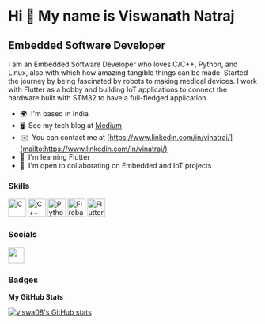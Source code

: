 Hi 👋 My name is Viswanath Natraj
=================================

Embedded Software Developer
---------------------------

I am an Embedded Software Developer who loves C/C++, Python, and Linux, also with which how amazing tangible things can be made. Started the journey by being fascinated by robots to making medical devices. I work with Flutter as a hobby and building IoT applications to connect the hardware built with STM32 to have a full-fledged application.

* 🌍  I'm based in India
* 🖥️  See my tech blog at [Medium](http://medium.com/@viswanathnataraj)
* ✉️  You can contact me at [https://www.linkedin.com/in/vinatraj/](mailto:https://www.linkedin.com/in/vinatraj/)
* 🧠  I'm learning Flutter
* 🤝  I'm open to collaborating on Embedded and IoT projects

### Skills


<p align="left">
<a href="https://docs.microsoft.com/en-us/cpp/?view=msvc-170" target="_blank" rel="noreferrer"><img src="https://raw.githubusercontent.com/danielcranney/readme-generator/main/public/icons/skills/c-colored.svg" width="36" height="36" alt="C" /></a>
<a href="https://docs.microsoft.com/en-us/cpp/?view=msvc-170" target="_blank" rel="noreferrer"><img src="https://raw.githubusercontent.com/danielcranney/readme-generator/main/public/icons/skills/cplusplus-colored.svg" width="36" height="36" alt="C++" /></a>
<a href="https://www.python.org/" target="_blank" rel="noreferrer"><img src="https://raw.githubusercontent.com/danielcranney/readme-generator/main/public/icons/skills/python-colored.svg" width="36" height="36" alt="Python" /></a>
<a href="https://firebase.google.com/" target="_blank" rel="noreferrer"><img src="https://raw.githubusercontent.com/danielcranney/readme-generator/main/public/icons/skills/firebase-colored.svg" width="36" height="36" alt="Firebase" /></a>
<a href="https://flutter.dev/" target="_blank" rel="noreferrer"><img src="https://raw.githubusercontent.com/danielcranney/readme-generator/main/public/icons/skills/flutter-colored.svg" width="36" height="36" alt="Flutter" /></a>
</p>


### Socials

<p align="left"> <a href="https://www.github.com/viswa08" target="_blank" rel="noreferrer"><img src="https://raw.githubusercontent.com/danielcranney/readme-generator/main/public/icons/socials/github.svg" width="32" height="32" /></a></p>

### Badges

<b>My GitHub Stats</b>

<a href="http://www.github.com/viswa08"><img src="https://github-readme-stats.vercel.app/api?username=viswa08&show_icons=true&hide=stars,contribs&count_private=true&title_color=0891b2&text_color=ffffff&icon_color=0891b2&bg_color=1c1917&hide_border=true&show_icons=true" alt="viswa08's GitHub stats" /></a>
